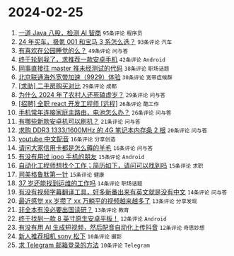# 2024-02-25

1. [一道 Java 八股，检测 AI 智商](https://www.v2ex.com/t/1018215) `95条评论` `程序员`
1. [24 年买车，极氪 001 和宝马 3 系怎么选？](https://www.v2ex.com/t/1018272) `93条评论` `汽车`
1. [有喜欢在公园睡觉的么？](https://www.v2ex.com/t/1018219) `49条评论` `问与答`
1. [终于轮到我了，求推荐一款安卓手机](https://www.v2ex.com/t/1018302) `42条评论` `Android`
1. [同事直接往 master 推未经测试的代码](https://www.v2ex.com/t/1018230) `38条评论` `职场话题`
1. [北京联通海外宽带加速（9929）体验](https://www.v2ex.com/t/1018226) `30条评论` `宽带症候群`
1. [[求助] 二手房购买对比](https://www.v2ex.com/t/1018251) `29条评论` `成都`
1. [为什么 2024 年了农村人还死磕虚岁？](https://www.v2ex.com/t/1018261) `29条评论` `问与答`
1. [[招聘] 全职 react 开发工程师 [远程]](https://www.v2ex.com/t/1018248) `26条评论` `酷工作`
1. [手机常年连接家庭主路由，电池怎么办？](https://www.v2ex.com/t/1018262) `26条评论` `问与答`
1. [有哪些新款安卓机可以刷机？](https://www.v2ex.com/t/1018308) `21条评论` `问与答`
1. [求购 DDR3 1333/1600MHz 的 4G 笔记本内存条 2 根](https://www.v2ex.com/t/1018213) `20条评论` `问与答`
1. [youtube 中文配音](https://www.v2ex.com/t/1018295) `16条评论` `分享创造`
1. [请问大家信用卡都是怎么薅的羊毛](https://www.v2ex.com/t/1018232) `16条评论` `问与答`
1. [有没有用过 iqoo 手机的朋友](https://www.v2ex.com/t/1018315) `15条评论` `Android`
1. [自动化工程师想找个工作；简历如下，请问可以找到吗](https://www.v2ex.com/t/1018278) `15条评论` `求职`
1. [司美格鲁肽第一针](https://www.v2ex.com/t/1018245) `15条评论` `健康`
1. [37 岁还能找到运维的工作吗](https://www.v2ex.com/t/1018284) `14条评论` `职场话题`
1. [有没有视频字幕翻译工具，好多新番出来有英文就是没有中文](https://www.v2ex.com/t/1018220) `14条评论` `问与答`
1. [最近感觉 xx 岁攒了 xx 万躺平的视频越来越多了](https://www.v2ex.com/t/1018306) `13条评论` `分享发现`
1. [非全本有没必要出国读研？](https://www.v2ex.com/t/1018277) `13条评论` `教育`
1. [终于找到一款 8 英寸原生安卓平板！](https://www.v2ex.com/t/1018346) `12条评论` `Android`
1. [有没有用 AI 生成短视频，然后配音自动化上传抖音](https://www.v2ex.com/t/1018268) `12条评论` `奇思妙想`
1. [新人推荐相机 sony 松下](https://www.v2ex.com/t/1018297) `10条评论` `摄影`
1. [求 Telegram 邮箱登录的方法](https://www.v2ex.com/t/1018294) `10条评论` `Telegram`
